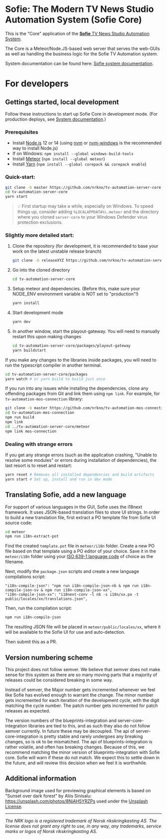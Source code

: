 # Sofie: The Modern TV News Studio Automation System (Sofie Core)

This is the "Core" application of the [**Sofie** TV News Studio Automation System](https://github.com/nrkno/Sofie-TV-automation/).

The Core is a Meteor/Node.JS-based web server that serves the web-GUIs as well as handling the business logic for the Sofie TV Automation system.

System documentation can be found here: [Sofie system documentation](https://nrkno.github.io/tv-automation-server-core/).

# For developers

## Gettings started, local development

Follow these instructions to start up Sofie Core in development mode. (For production deploys, see [System documentation](https://sofie.gitbook.io/sofie-tv-automation/documentation/installation).)

### Prerequisites

- Install [Node.js](https://nodejs.org) 12 or 14 (using [nvm](https://github.com/nvm-sh/nvm) or [nvm-windows](https://github.com/coreybutler/nvm-windows) is the recommended way to install Node.js)
- If on Windows: `npm install --global windows-build-tools`
- Install [Meteor](https://www.meteor.com/install) (`npm install --global meteor`)
- Install [Yarn](https://yarnpkg.com) (`npm install --global corepack && corepack enable`)

### Quick-start:

```bash
git clone -b master https://github.com/nrkno/tv-automation-server-core.git
cd tv-automation-server-core
yarn start
```

> 💡 First startup may take a while, especially on Windows. To speed things up, consider adding `%LOCALAPPDATA%\.meteor` and the directory where you cloned `server-core` to your Windows Defender virus protection exclusions.

### Slightly more detailed start:

1. Clone the repository (for development, it is recommended to base your work on the latest unstable release branch)

   ```bash
   git clone -b releaseXYZ https://github.com/nrkno/tv-automation-server-core.git
   ```

2. Go into the cloned directory

   ```bash
   cd tv-automation-server-core
   ```

3. Setup meteor and dependencies. (Before this, make sure your NODE_ENV environment variable is NOT set to "production"!)

   ```bash
   yarn install
   ```

4. Start development mode

   ```bash
   yarn dev
   ```

5. In another window, start the playout-gateway. You will need to manually restart this upon making changes

   ```bash
   cd tv-automation-server-core/packages/playout-gateway
   yarn buildstart
   ```

If you make any changes to the libraries inside packages, you will need to run the typescript compiler in another terminal.

```bash
cd tv-automation-server-core/packages
yarn watch # or yarn build to build just once
```

If you run into any issues while installing the dependencies, clone any offending packages from Git and link them using `npm link`. For example, for `tv-automation-mos-connection` library:

```bash
git clone -b master https://github.com/nrkno/tv-automation-mos-connection.git
cd tv-automation-mos-connection
npm run build
npm link
cd ../tv-automation-server-core/meteor
npm link mos-connection
```

### Dealing with strange errors

If you get any strange errors (such as the application crashing, "Unable to resolve some modules" or errors during installation of dependencies), the last resort is to reset and restart:

```bash
yarn reset # Removes all installed dependencies and build artifacts
yarn start # Set up, install and run in dev mode
```

## Translating Sofie, add a new language

For support of various languages in the GUI, Sofie uses the i18next framework. It uses JSON-based translation files to store UI strings. In order to build a new translation file, first extract a PO template file from Sofie UI source code:

```bash
cd meteor
npm run i18n-extract-pot
```

Find the created `template.pot` file in `meteor/i18n` folder. Create a new PO file based on that template using a PO editor of your choice. Save it in the `meteor/i18n` folder using your [ISO 639-1 language code](https://en.wikipedia.org/wiki/List_of_ISO_639-1_codes) of choice as the filename.

Next, modify the `package.json` scripts and create a new language compilations script:

```
"i18n-compile-json": "npm run i18n-compile-json-nb & npm run i18n-compile-json-sv & npm run i18n-compile-json-xx",
"i18n-compile-json-xx": "i18next-conv -l nb -s i18n/xx.po -t public/locales/xx/translations.json",
```

Then, run the compilation script:

```bash
npm run i18n-compile-json
```

The resulting JSON file will be placed in `meteor/public/locales/xx`, where it will be available to the Sofie UI for use and auto-detection.

Then submit this as a PR.

## Version numbering scheme

This project does not follow semver. We believe that semver does not make sense for this system as there are so many moving parts that a majority of releases could be considered breaking in some way.

Instead of semver, the Major number gets incremented whenever we feel like Sofie has evolved enough to warrant the change. The minor number gets incremented for each iteration of the development cycle, with the digit matching the cycle number. The patch number gets incremented for patch releases as expected.

The version numbers of the blueprints-integration and server-core-integration libraries are tied to this, and as such they also do not follow semver currently. In future these may be decoupled.
The api of server-core-integration is pretty stable and rarely undergoes any breaking changes, so is ok to be mismatched.
The api of blueprints-integration is rather volatile, and often has breaking changes. Because of this, we recommend matching the minor version of blueprints-integration with Sofie core. Sofie will warn if these do not match. We expect this to settle down in the future, and will review this decision when we feel it is worthwhile.

## Additional information

Background image used for previewing graphical elements is based on "Sunset over dark forest" by Aliis Sinisalu: https://unsplash.com/photos/8NiAH5YRZPs used under the [Unsplash License](https://unsplash.com/license).

---

_The NRK logo is a registered trademark of Norsk rikskringkasting AS. The license does not grant any right to use, in any way, any trademarks, service marks or logos of Norsk rikskringkasting AS._
